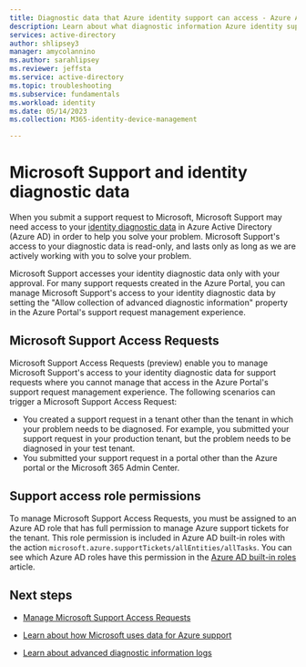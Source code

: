 ```yaml
---
title: Diagnostic data that Azure identity support can access - Azure Active Directory | Microsoft Docs
description: Learn about what diagnostic information Azure identity support can access
services: active-directory
author: shlipsey3
manager: amycolannino
ms.author: sarahlipsey
ms.reviewer: jeffsta
ms.service: active-directory
ms.topic: troubleshooting
ms.subservice: fundamentals
ms.workload: identity
ms.date: 05/14/2023
ms.collection: M365-identity-device-management

---
```

# Microsoft Support and identity diagnostic data

When you submit a support request to Microsoft, Microsoft Support may need access to your [identity diagnostic data](/troubleshoot/azure/active-directory/support-data-collection-diagnostic-logs) in Azure Active Directory (Azure AD) in order to help you solve your problem. Microsoft Support's access to your diagnostic data is read-only, and lasts only as long as we are actively working with you to solve your problem.

Microsoft Support accesses your identity diagnostic data only with your approval. For many support requests created in the Azure Portal, you can manage Microsoft Support's access to your identity diagnostic data by setting the "Allow collection of advanced diagnostic information" property in the Azure Portal's support request management experience.

## Microsoft Support Access Requests

Microsoft Support Access Requests (preview) enable you to manage Microsoft Support's access to your identity diagnostic data for support requests where you cannot manage that access in the Azure Portal's support request management experience. The following scenarios can trigger a Microsoft Support Access Request:

- You created a support request in a tenant other than the tenant in which your problem needs to be diagnosed. For example, you submitted your support request in your production tenant, but the problem needs to be diagnosed in your test tenant.
- You submitted your support request in a portal other than the Azure portal or the Microsoft 365 Admin Center.

## Support access role permissions

To manage Microsoft Support Access Requests, you must be assigned to an Azure AD role that has full permission to manage Azure support tickets for the tenant. This role permission is included in Azure AD built-in roles with the action `microsoft.azure.supportTickets/allEntities/allTasks`. You can see which Azure AD roles have this permission in the [Azure AD built-in roles](../roles/permissions-reference.md) article.

## Next steps

- [Manage Microsoft Support Access Requests](how-to-manage-support-access-requests.md)

- [Learn about how Microsoft uses data for Azure support](https://azure.microsoft.com/support/legal/support-diagnostic-information-collection/)

- [Learn about advanced diagnostic information logs](../../azure-portal/supportability/how-to-create-azure-support-request.md#advanced-diagnostic-information-logs)
